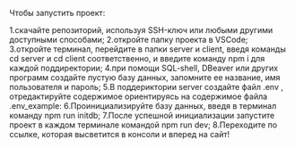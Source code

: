 Чтобы запустить проект:

1.скачайте репозиторий, используя SSH-ключ или любыми другими доступными способами;
2.откройте папку проекта в VSCode;
3.откройте терминал, перейдите в папки server и client, введя команды cd server и cd client соответственно, и введите команду npm i для каждой поддиректории;
4.при помощи SQL-shell, DBeaver или других программ создайте пустую базу данных, запомните ее название, имя пользователя и пароль;
5.В поддериктории server создайте файл .env , отредактируйте содержимое ориентируясь на содержимое файла .env_example:
6.Проинициализируйте базу данных, введя в терминал команду npm run initdb;
7.После успешной инициализации запустите проект в каждом терминале командой npm run dev;
8.Переходите по ссылке, которая высветится в консоли и вперед на сайт!
